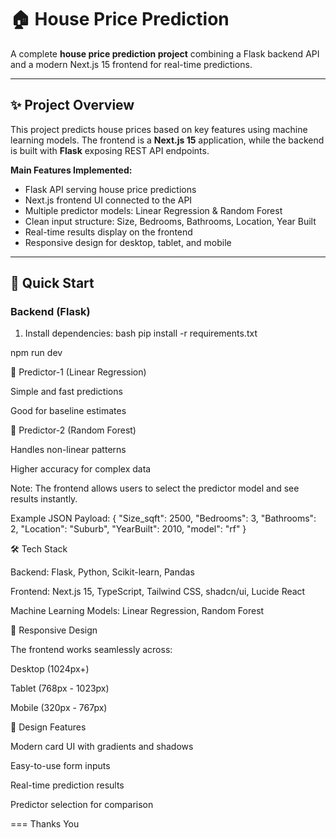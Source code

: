 # 🏠 House Price Prediction

A complete **house price prediction project** combining a Flask backend API and a modern Next.js 15 frontend for real-time predictions.

---

## ✨ Project Overview

This project predicts house prices based on key features using machine learning models. The frontend is a **Next.js 15** application, while the backend is built with **Flask** exposing REST API endpoints.

**Main Features Implemented:**
- Flask API serving house price predictions
- Next.js frontend UI connected to the API
- Multiple predictor models: Linear Regression & Random Forest
- Clean input structure: Size, Bedrooms, Bathrooms, Location, Year Built
- Real-time results display on the frontend
- Responsive design for desktop, tablet, and mobile

---

## 🚀 Quick Start

### Backend (Flask)
1. Install dependencies:
bash
pip install -r requirements.txt

npm run dev


🤖 Predictor-1 (Linear Regression)

Simple and fast predictions

Good for baseline estimates

🌲 Predictor-2 (Random Forest)

Handles non-linear patterns

Higher accuracy for complex data

Note: The frontend allows users to select the predictor model and see results instantly.


Example JSON Payload:
{
  "Size_sqft": 2500,
  "Bedrooms": 3,
  "Bathrooms": 2,
  "Location": "Suburb",
  "YearBuilt": 2010,
  "model": "rf"
}


🛠️ Tech Stack

Backend: Flask, Python, Scikit-learn, Pandas

Frontend: Next.js 15, TypeScript, Tailwind CSS, shadcn/ui, Lucide React

Machine Learning Models: Linear Regression, Random Forest

📱 Responsive Design

The frontend works seamlessly across:

Desktop (1024px+)

Tablet (768px - 1023px)

Mobile (320px - 767px)

🎨 Design Features

Modern card UI with gradients and shadows

Easy-to-use form inputs

Real-time prediction results

Predictor selection for comparison



=== Thanks You 






